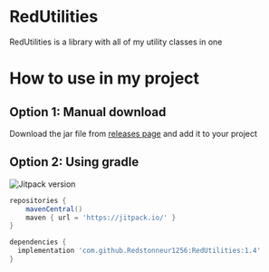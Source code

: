# RedUtilities
RedUtilities is a library with all of my utility classes in one

How to use in my project
=====

Option 1: Manual download
-----
Download the jar file from [releases page](https://github.com/Redstonneur1256/RedUtilities/releases) and add it to your project

Option 2: Using gradle
-----

![Jitpack version](https://jitpack.io/v/Redstonneur1256/RedUtilities.svg)
```groovy
repositories {
    mavenCentral()
    maven { url = 'https://jitpack.io/' }
}

dependencies {
  implementation 'com.github.Redstonneur1256:RedUtilities:1.4'
}
```